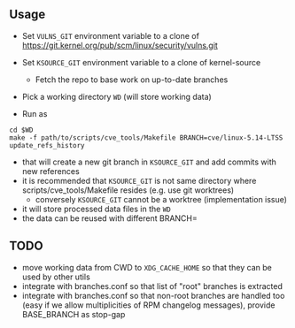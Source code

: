 ## Usage

* Set `VULNS_GIT` environment variable to a clone of https://git.kernel.org/pub/scm/linux/security/vulns.git
* Set `KSOURCE_GIT` environment variable to a clone of kernel-source
  * Fetch the repo to base work on up-to-date branches
* Pick a working directory `WD` (will store working data)

* Run as
```
cd $WD
make -f path/to/scripts/cve_tools/Makefile BRANCH=cve/linux-5.14-LTSS update_refs_history
```

* that will create a new git branch in `KSOURCE_GIT` and add commits with new
  references
* it is recommended that `KSOURCE_GIT` is not same directory where
  scripts/cve_tools/Makefile resides (e.g. use git worktrees)
  * conversely `KSOURCE_GIT` cannot be a worktree (implementation issue)
* it will store processed data files in the `WD`
* the data can be reused with different BRANCH=

## TODO

* move working data from CWD to `XDG_CACHE_HOME` so that they can be used by
  other utils
* integrate with branches.conf so that list of "root" branches is extracted
* integrate with branches.conf so that non-root branches are handled too (easy
  if we allow multiplicities of RPM changelog messages), provide BASE_BRANCH as stop-gap
